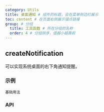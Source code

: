 ```yaml
---
category: Utils
title: 桌面通知 # 组件的标题，会在菜单侧边栏展示
toc: content # 在页面右侧展示锚点链接
group: # 分组
  title: 工具函数 # 所在分组的名称
  order: 4 # 分组排序，值越小越靠前
---
```


## createNotification

可以实现系统桌面的右下角通知提醒。

### 示例

<!-- 可以通过code加载示例代码，dumi会帮我们做解析 -->

<code src="./__demo__/base.tsx">基础用法</code>

### API

<API src="./index.tsx"></API>

